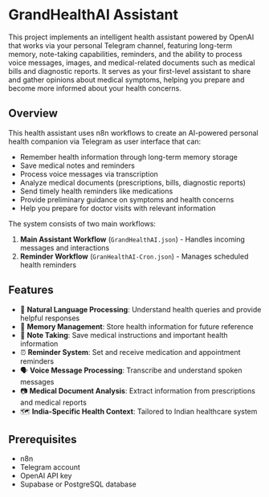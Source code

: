 # GrandHealthAI Assistant

This project implements an intelligent health assistant powered by OpenAI that works via your personal Telegram channel, featuring long-term memory, note-taking capabilities, reminders, and the ability to process voice messages, images, and medical-related documents such as medical bills and diagnostic reports. It serves as your first-level assistant to share and gather opinions about medical symptoms, helping you prepare and become more informed about your health concerns.


## Overview

This health assistant uses n8n workflows to create an AI-powered personal health companion via Telegram as user interface that can:

-   Remember health information through long-term memory storage
-   Save medical notes and reminders
-   Process voice messages via transcription
-   Analyze medical documents (prescriptions, bills, diagnostic reports)
-   Send timely health reminders like medications
-   Provide preliminary guidance on symptoms and health concerns
-   Help you prepare for doctor visits with relevant information

The system consists of two main workflows:

1.  **Main Assistant Workflow** (`GrandHealthAI.json`) - Handles incoming messages and interactions
2.  **Reminder Workflow** (`GranHealthAI-Cron.json`) - Manages scheduled health reminders

## Features

-   💬 **Natural Language Processing**: Understand health queries and provide helpful responses
-   🧠 **Memory Management**: Store health information for future reference
-   📝 **Note Taking**: Save medical instructions and important health information
-   ⏰ **Reminder System**: Set and receive medication and appointment reminders
-   🗣️ **Voice Message Processing**: Transcribe and understand spoken messages
-   📷 **Medical Document Analysis**: Extract information from prescriptions and medical reports
-   🗺️ **India-Specific Health Context**: Tailored to Indian healthcare system

## Prerequisites

-   n8n 
-   Telegram account
-   OpenAI API key
-   Supabase or PostgreSQL database